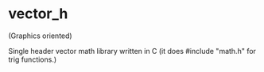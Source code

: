 # vector_h
(Graphics oriented) 

Single header vector math library written in C (it does #include "math.h" for trig functions.)
